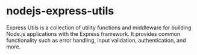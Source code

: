 # nodejs-express-utils
Express Utils is a collection of utility functions and middleware for building Node.js applications with the Express framework. It provides common functionality such as error handling, input validation, authentication, and more.
